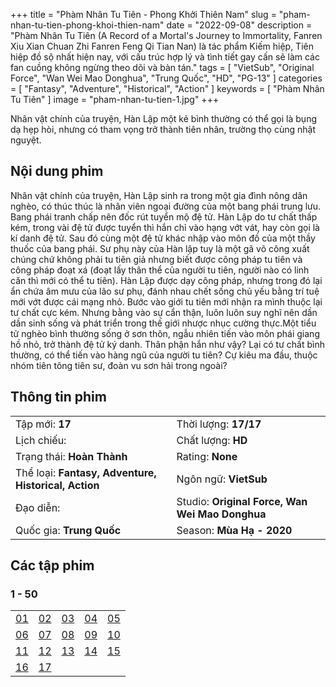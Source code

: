 +++
title = "Phàm Nhân Tu Tiên - Phong Khởi Thiên Nam"
slug = "pham-nhan-tu-tien-phong-khoi-thien-nam"
date = "2022-09-08"
description = "Phàm Nhân Tu Tiên (A Record of a Mortal's Journey to Immortality, Fanren Xiu Xian Chuan Zhi Fanren Feng Qi Tian Nan) là tác phẩm Kiếm hiệp, Tiên hiệp đồ sộ nhất hiện nay, với cấu trúc hợp lý và tình tiết gay cấn sẽ làm các fan cuồng không ngừng theo dõi và bàn tán."
tags = [
    "VietSub",
    "Original Force",
    "Wan Wei Mao Donghua",
    "Trung Quốc",
    "HD",
    "PG-13"
]
categories = [
    "Fantasy",
    "Adventure",
    "Historical",
    "Action"
]
keywords = [
    "Phàm Nhân Tu Tiên"
]
image = "pham-nhan-tu-tien-1.jpg"
+++

Nhân vật chính của truyện, Hàn Lập một kẻ bình thường có thể gọi là bụng dạ hẹp hòi, nhưng có tham vọng trở thành tiên nhân, trường thọ cùng nhật nguyệt.

<!--more-->

## Nội dung phim

Nhân vật chính của truyện, Hàn Lập sinh ra trong một gia đình nông dân nghèo, có thúc thúc là nhân viên ngoại đường của một bang phái trung lưu. Bang phái tranh chấp nên đốc rút tuyển mộ đệ tử. Hàn Lập do tư chất thấp kém, trong vài đệ tử được tuyển thì hắn chỉ vào hạng vớt vát, hay còn gọi là kí danh đệ tử. Sau đó cùng một đệ tử khác nhập vào môn đồ của một thầy thuốc của bang phái. Sư phụ này của Hàn lập tuy là một gã võ công xuất chúng chứ không phải tu tiên giả nhưng biết được công pháp tu tiên và công pháp đoạt xá (đoạt lấy thân thể của người tu tiên, người nào có linh căn thì mới có thể tu tiên). Hàn Lập được dạy công pháp, nhưng trong đó lại ẩn chứa âm mưu của lão sư phụ, đánh nhau chết sống chủ yếu bằng trí tuệ mới vớt được cái mạng nhỏ. Bước vào giới tu tiên mới nhận ra mình thuộc lại tư chất cực kém. Nhưng bằng vào sự cẩn thận, luôn luôn suy nghĩ nên dần dần sinh sống và phát triển trong thế giới nhược nhục cường thực.Một tiểu tử nghèo bình thường sống ở sơn thôn, ngẫu nhiên tiến vào môn phái giang hồ nhỏ, trở thành đệ tử ký danh. Thân phận hắn như vậy? Lại có tư chất bình thường, có thể tiến vào hàng ngũ của người tu tiên? Cự kiêu ma đầu, thuộc nhóm tiên tông tiên sư, đoàn vu sơn hải trong ngoài?

## Thông tin phim

|   |   |
|---|---|
| Tập mới: **17** | Thời lượng: **17/17** |
| Lịch chiếu: | Chất lượng: **HD** |
| Trạng thái: **Hoàn Thành** | Rating: **None** |
| Thể loại: **Fantasy, Adventure, Historical, Action** | Ngôn ngữ: **VietSub** |
| Đạo diễn: | Studio: **Original Force, Wan Wei Mao Donghua** |
| Quốc gia: **Trung Quốc** | Season: **Mùa Hạ - 2020** |


## Các tập phim

### 1 - 50

|   |   |   |   |   |
|---|---|---|---|---|
| [01](https://t.me/hhhkungfu/345) | [02](https://t.me/hhhkungfu/346) | [03](https://t.me/hhhkungfu/347) | [04](https://t.me/hhhkungfu/348) | [05](https://t.me/hhhkungfu/349) |
| [06](https://t.me/hhhkungfu/350) | [07](https://t.me/hhhkungfu/351) | [08](https://t.me/hhhkungfu/352) | [09](https://t.me/hhhkungfu/353) | [10](https://t.me/hhhkungfu/354) |
| [11](https://t.me/hhhkungfu/355) | [12](https://t.me/hhhkungfu/356) | [13](https://t.me/hhhkungfu/357) | [14](https://t.me/hhhkungfu/358) | [15](https://t.me/hhhkungfu/358) |
| [16](https://t.me/hhhkungfu/360) | [17](https://t.me/hhhkungfu/361) | | | |
